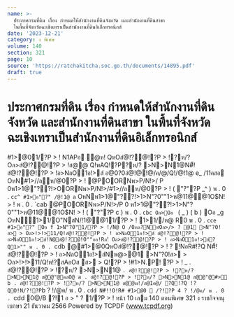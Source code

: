 ```yaml
---
name: >-
  ประกาศกรมที่ดิน เรื่อง กำหนดให้สำนักงานที่ดินจังหวัด และสำนักงานที่ดินสาขา
  ในพื้นที่จังหวัดฉะเชิงเทราเป็นสำนักงานที่ดินอิเล็กทรอนิกส์
date: '2023-12-21'
category: ง พิเศษ
volume: 140
section: 321
page: 10
source: 'https://ratchakitcha.soc.go.th/documents/14895.pdf'
draft: true
---
```


# ประกาศกรมที่ดิน เรื่อง กำหนดให้สำนักงานที่ดินจังหวัด และสำนักงานที่ดินสาขา ในพื้นที่จังหวัดฉะเชิงเทราเป็นสำนักงานที่ดินอิเล็กทรอนิกส์

#1>@01/?P > ! N1APอ ํ@ห! QหOสํ@!?@!?P > !?ห/? Oล>สํ@!?@!?P > !ส@@ Q!พAQ!?P?ห/? >N>N1@N#็!สํ@!?@!?P > !อ>NลO1อ!>ส์ อ@0?0อํ@!@!@/ค/@/Q!/@!1@ e_ /11คสอ OหN#1>//ลห/@0?P > ! @POORNพ>P/N!>/ P 0พ1>1@"??!>OORNพ>P/N!>/#1>//ลห/@0?P > ! ( "?"?P _^ ) พ . 0 . `cc^ #1>อ"?" /@!1@ a` OหNพ1>1@"??!>1>N"?0""1>ห@11@@1O$N! > ! พ . 0 . `cab @POORNพ>P/N!>/P 0 พ1>1@"??!>1>N"?0""1>ห@11@@1O$N! > ! ( "?"?P c ) พ . 0 . `cbc Oล>Oอ ` ( _ ) ( b ) Oอ _g OหN1>1/O"NสN/!1@@11/?P > ! 1>1//ห@ R0 พ . 0 . `cce #1>อ"?" Oอ f 1>N"?0"1/?P > !/N@ O /0หล?Nฑ์Oล>/> ? @1 >N"?0!ส> > Oล>!>!>11/Q!สํ@!?@!?P > ! อ>NลO1อ!>ส์ สํ@!?@!?P > !อ>NลO1อ!>ส์!N@สํ@!?@!O""ออ!Rล!์ Oล>สํ@!?@!?P > ! อ>NลO1อ!>ส์?Q1>"" พ . 0 . `cdb @#1>@0QหOสํ@!?@!?P > ! ? !NอR#!?Q N#็!สํ@!?@!?P > ! อ>NลO1อ!>ส์Nพ@>@1 >N"?0!ส> > Oล>!>!>11/Q!ห!?สAอOส ส> > Q!?P > !#1>N.P! ?P > ! _ . สํ@!?@!?P > !?ห/? >N>N1@ ` . สํ@!?@!?P > !?ห/? >N>N1@ ส@@"@คลO@ a . สํ@!?@!?P > !?ห/? >N>N1@ ส@@"@#> b . สํ@!?@!?P > !?ห/? >N>N1@ ส@@พ!/ส@1ค@/ ?Q!?Q !?QO!N/?!?P `b ? !/@ค/ พ . 0 . `cdd N#็!!O!R# #1>@0  /?!?P 4 ? !/@ค/ พ . 0 . `cdd 0@/B ?!1 อ > " ? 1/?P > ! หน้า 10 เลม 140 ตอนพิเศษ 321 ง ราชกิจจานุเบกษา 21 ธันวาคม 2566 Powered by TCPDF (www.tcpdf.org)

